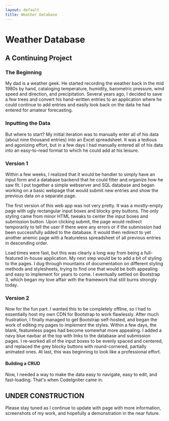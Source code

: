 ```yaml
---
layout: default
title: Weather Database
---
```


<div class="container text-center">
  <h1>Weather Database</h1>
  <h2>A Continuing Project</h2>
</div>
<div class="container text-left">
  <h3>The Beginning</h3>
  <p>My dad is a weather geek. He started recording the weather back in the mid 1980s by hand, cataloging temperature, humidity, barometric pressure, wind speed and direction, and precipitation. Several years ago, I decided to save a few trees and convert his hand-written entries to an application where he could continue to add entries and easily look back on the data he had entered for amateur forecasting.</p>
  <h3>Inputting the Data</h3>
  <p>But where to start? My initial iteration was to manually enter all of his data (about nine thousand entries) into an Excel spreadsheet. It was a tedious and agonizing effort, but in a few days I had manually entered all of his data into an easy-to-read format to which he could add at his leisure.</p>
  <h3>Version 1</h3>
  <p>Within a few weeks, I realized that it would be handier to simply have an input form and a database backend that he could filter and organize how he saw fit. I put together a simple webserver and SQL database and began working on a basic webpage that would submit new entries and show the previous data on a separate page.</p>
  <p>The first version of this web app was not very pretty. It was a mostly-empty page with ugly rectangular input boxes and blocky grey buttons. The only styling came from minor HTML tweaks to center the input boxes and submission button. Upon clicking submit, the page would redirect temporarily to tell the user if there were any errors or if the submission had been successfully added to the database. It would then redirect to yet another anemic page with a featureless spreadsheet of all previous entries in descending order.</p>
  <p>Load times were fast, but this was clearly a long way from being a full-featured in-house application. My next step would be to add a bit of styling to the pages. I dug through mountains of documentation on different styling methods and stylesheets, trying to find one that would be both appealing and easy to implement for years to come. I eventually settled on Bootstrap 3, which began my love affair with the framework that still burns strongly today.</p>
  <h3>Version 2</h3>
  <p>Now for the fun part. I wanted this to be completely offline, so I had to essentially host my own CDN for Bootstrap to work flawlessly. After much frustration, I finally managed to get Bootstrap self-hosted, and began the work of editing my pages to implement the styles. Within a few days, the blank, featureless pages had become somewhat more appealing. I added a navy blue navbar at the top with links to the database and submission pages. I re-worked all of the input boxes to be evenly spaced and centered, and replaced the grey blocky buttons with round-cornered, partially animated ones. At last, this was beginning to look like a professional effort.</p>
  <h4>Building a CRUD</h4>
  <p>Now, I needed a way to make the data easy to navigate, easy to edit, and fast-loading. That's when CodeIgniter came in.</p>
  <h2>UNDER CONSTRUCTION</h2>
  <p>Please stay tuned as I continue to update with page with more information, screenshots of my work, and hopefully a demonstration in the near future.</p>

</div>
